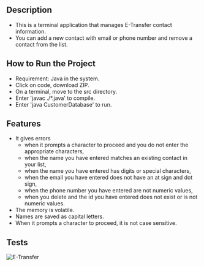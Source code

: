 ## Description ##
* This is a terminal application that manages E-Transfer contact information.
* You can add a new contact with email or phone number and remove a contact from the list.

## How to Run the Project ##
* Requirement: Java in the system.
* Click on code, download ZIP.
* On a terminal, move to the src directory.
* Enter 'javac ./*.java' to compile.
* Enter 'java CustomerDatabase' to run.

## Features ##
* It gives errors
    * when it prompts a character to proceed and you do not enter the appropriate characters,
    * when the name you have entered matches an existing contact in your list,
    * when the name you have entered has digits or special characters,
    * when the email you have entered does not have an at sign and dot sign,
    * when the phone number you have entered are not numeric values,
    * when you delete and the id you have entered does not exist or is not numeric values.
* The memory is volatile.
* Names are saved as capital letters.
* When it prompts a character to proceed, it is not case sensitive.

## Tests ##
![E-Transfer](https://user-images.githubusercontent.com/96569864/150075382-d7231ea5-1d08-40a9-8882-ad64968b7ad0.png)
